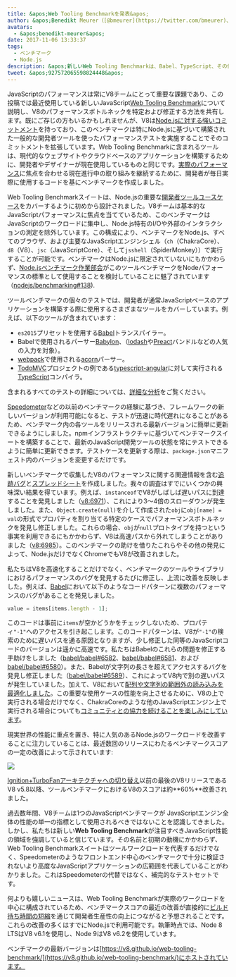 ```yaml
---
title: &apos;Web Tooling Benchmarkを発表&apos;
author: &apos;Benedikt Meurer（[@bmeurer](https://twitter.com/bmeurer)、JavaScriptパフォーマンスのジャグラー）&apos;
avatars:
  - &apos;benedikt-meurer&apos;
date: 2017-11-06 13:33:37
tags:
  - ベンチマーク
  - Node.js
description: &apos;新しいWeb Tooling Benchmarkは、Babel、TypeScript、その他の実際のプロジェクトにおけるV8のパフォーマンスボトルネックを特定し修正するのに役立ちます。&apos;
tweet: &apos;927572065598824448&apos;
---
```

JavaScriptのパフォーマンスは常にV8チームにとって重要な課題であり、この投稿では最近使用している新しいJavaScript[Web Tooling Benchmark](https://v8.github.io/web-tooling-benchmark)について説明し、V8のパフォーマンスボトルネックを特定および修正する方法を共有します。既にご存じの方もいるかもしれませんが、V8は[Node.jsに対する強いコミットメント](/blog/v8-nodejs)を持っており、このベンチマークは特にNode.jsに基づいて構築された一般的な開発者ツールを使ったパフォーマンステストを実施することでそのコミットメントを拡張しています。Web Tooling Benchmarkに含まれるツールは、現代的なウェブサイトやクラウドベースのアプリケーションを構築するために、開発者やデザイナーが現在使用しているものと同じです。[実際のパフォーマンス](/blog/real-world-performance/)に焦点を合わせる現在進行中の取り組みを継続するために、開発者が毎日実際に使用するコードを基にベンチマークを作成しました。

<!--truncate-->
Web Tooling Benchmarkスイートは、Node.jsの重要な[開発者ツールユースケース](https://github.com/nodejs/benchmarking/blob/master/docs/use_cases.md#web-developer-tooling)をカバーするように初めから設計されました。V8チームは基本的なJavaScriptパフォーマンスに焦点を当てているため、このベンチマークはJavaScriptのワークロードに集中し、Node.js特有のI/Oや外部のインタラクションの測定を除外しています。この構成により、ベンチマークをNode.js、すべてのブラウザ、および主要なJavaScriptエンジンシェル（`ch`（ChakraCore）、`d8`（V8）、`jsc`（JavaScriptCore）、そして`jsshell`（SpiderMonkey））で実行することが可能です。ベンチマークはNode.jsに限定されていないにもかかわらず、[Node.jsベンチマーク作業部会](https://github.com/nodejs/benchmarking)がこのツールベンチマークをNodeパフォーマンスの標準として使用することを検討していることに魅了されています（[nodejs/benchmarking#138](https://github.com/nodejs/benchmarking/issues/138)).

ツールベンチマークの個々のテストでは、開発者が通常JavaScriptベースのアプリケーションを構築する際に使用するさまざまなツールをカバーしています。例えば、以下のツールが含まれています：

- `es2015`プリセットを使用する[Babel](https://github.com/babel/babel)トランスパイラー。
- Babelで使用されるパーサー[Babylon](https://github.com/babel/babylon)、（[lodash](https://lodash.com/)や[Preact](https://github.com/developit/preact)バンドルなどの人気の入力を対象）。
- [webpack](http://webpack.js.org/)で使用される[acorn](https://github.com/ternjs/acorn)パーサー。
- [TodoMVC](https://github.com/tastejs/todomvc)プロジェクトの例である[typescript-angular](https://github.com/tastejs/todomvc/tree/master/examples/typescript-angular)に対して実行される[TypeScript](http://www.typescriptlang.org/)コンパイラ。

含まれるすべてのテストの詳細については、[詳細な分析](https://github.com/v8/web-tooling-benchmark/blob/master/docs/in-depth.md)をご覧ください。

[Speedometer](http://browserbench.org/Speedometer)などの以前のベンチマークの経験に基づき、フレームワークの新しいバージョンが利用可能になると、テストが迅速に時代遅れになることがあるため、ベンチマーク内の各ツールをリリースされる最新バージョンに簡単に更新できるようにしました。npmインフラストラクチャに基づいてベンチマークスイートを構築することで、最新のJavaScript開発ツールの状態を常にテストできるように簡単に更新できます。テストケースを更新する際は、`package.json`マニフェスト内のバージョンを変更するだけです。

新しいベンチマークで収集したV8のパフォーマンスに関する関連情報を含む[追跡バグ](http://crbug.com/v8/6936)と[スプレッドシート](https://docs.google.com/spreadsheets/d/14XseWDyiJyxY8_wXkQpc7QCKRgMrUbD65sMaNvAdwXw)を作成しました。我々の調査はすでにいくつかの興味深い結果を得ています。例えば、`instanceof`でV8がしばしば遅いパスに到達することを発見しました（[v8:6971](http://crbug.com/v8/6971)）、これにより3～4倍のスローダウンが発生しました。また、`Object.create(null)`を介して作成された`obj`に`obj[name] = val`の形式でプロパティを割り当てる特定のケースでパフォーマンスボトルネックを発見し修正しました。これらの場合、`obj`が`null`プロトタイプを持つという事実を利用できるにもかかわらず、V8は高速パスから外れてしまうことがありました（[v8:6985](http://crbug.com/v8/6985)）。このベンチマークの助けを借りたこれらやその他の発見によって、Node.jsだけでなくChromeでもV8が改善されました。

私たちはV8を高速化することだけでなく、ベンチマークのツールやライブラリにおけるパフォーマンスのバグを発見するたびに修正し、上流に改善を反映しました。例えば、[Babel](https://github.com/babel/babel)において以下のようなコードパターンに複数のパフォーマンスのバグがあることを発見しました。

```js
value = items[items.length - 1];
```

このコードは事前に`items`が空かどうかをチェックしないため、プロパティ`"-1"`へのアクセスを引き起こします。このコードパターンは、V8が`"-1"`の検索のために遅いパスを通る原因となりますが、少し修正した同等のJavaScriptコードのバージョンは遥かに高速です。私たちはBabelのこれらの問題を修正する手助けをしました（[babel/babel#6582](https://github.com/babel/babel/pull/6582)、[babel/babel#6581](https://github.com/babel/babel/pull/6581)、および [babel/babel#6580](https://github.com/babel/babel/pull/6580)）。また、Babelが文字列の長さを超えてアクセスするバグを発見し修正しました（[babel/babel#6589](https://github.com/babel/babel/pull/6589)）、これによってV8内で別の遅いパスが発生していました。加えて、V8において[配列や文字列の範囲外の読み込みを最適化しました](https://twitter.com/bmeurer/status/926357262318305280)。この重要な使用ケースの性能を向上させるために、V8の上で実行される場合だけでなく、ChakraCoreのような他のJavaScriptエンジン上で実行される場合についても[コミュニティとの協力を続けることを楽しみにしています](https://twitter.com/rauchg/status/924349334346276864)。

現実世界の性能に重点を置き、特に人気のあるNode.jsのワークロードを改善することに注力していることは、最近数回のリリースにわたるベンチマークスコアの一定の改善によって示されています:

![](/_img/web-tooling-benchmark/chart.svg)

[Ignition+TurboFanアーキテクチャへの切り替え](/blog/launching-ignition-and-turbofan)以前の最後のV8リリースであるV8 v5.8以降、ツールベンチマークにおけるV8のスコアは約**60%**改善されました。

過去数年間、V8チームは1つのJavaScriptベンチマークが JavaScriptエンジン全体の性能の単一の指標として使用されるべきではないことを認識してきました。しかし、私たちは新しい**Web Tooling Benchmark**が注目すべきJavaScript性能の領域を強調していると信じています。その名前と初期の動機にかかわらず、Web Tooling Benchmarkスイートはツールワークロードを代表するだけでなく、Speedometerのようなフロントエンド中心のベンチマークで十分に検証されないより高度なJavaScriptアプリケーションの広範囲を代表していることがわかりました。これはSpeedometerの代替ではなく、補完的なテストセットです。

何よりも嬉しいニュースは、Web Tooling Benchmarkが実際のワークロードを中心に構成されているため、ベンチマークスコアの最近の改善が直接的に[ビルド待ち時間の短縮](https://xkcd.com/303/)を通じて開発者生産性の向上につながると予想されることです。これらの改善の多くはすでにNode.jsで利用可能です。執筆時点では、Node 8 LTSはV8 v6.1を使用し、Node 9はV8 v6.2を使用しています。

ベンチマークの最新バージョンは[https://v8.github.io/web-tooling-benchmark/](https://v8.github.io/web-tooling-benchmark/)にホストされています。
